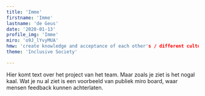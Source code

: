 ```yaml
---
title: 'Imme'
firstname: 'Imme'
lastname: 'de Geus'
date: '2020-01-13'
profile_img: 'Imme'
miro: 'o9J_lYvyMUA'
hmw: 'create knowledge and acceptance of each other's / different cultures?'
theme: 'Inclusive Society'

---
```


Hier komt text over het project van het team. Maar zoals je ziet is het nogal kaal. Wat je nu al ziet is een voorbeeld van publiek miro board, waar mensen feedback kunnen achterlaten.


